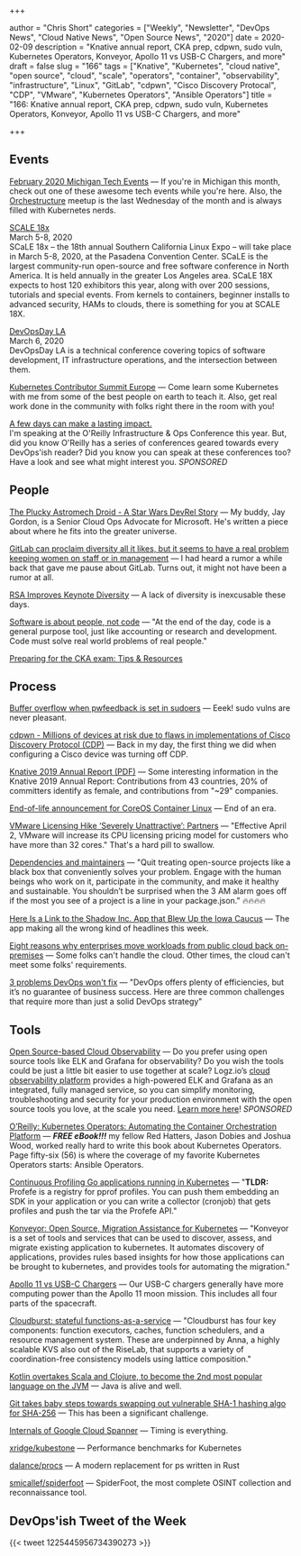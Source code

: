 +++

author = "Chris Short"
categories = ["Weekly", "Newsletter", "DevOps News", "Cloud Native News", "Open Source News", "2020"]
date = 2020-02-09
description = "Knative annual report, CKA prep, cdpwn, sudo vuln, Kubernetes Operators, Konveyor, Apollo 11 vs USB-C Chargers, and more"
draft = false
slug = "166"
tags = ["Knative", "Kubernetes", "cloud native", "open source", "cloud", "scale", "operators", "container", "observability", "infrastructure", "Linux", "GitLab", "cdpwn", "Cisco Discovery Protocal", "CDP", "VMware", "Kubernetes Operators", "Ansible Operators"]
title = "166: Knative annual report, CKA prep, cdpwn, sudo vuln, Kubernetes Operators, Konveyor, Apollo 11 vs USB-C Chargers, and more"

+++

## Events

[February 2020 Michigan Tech Events](https://cronicle.press/2020/01/27/february-2020-michigan-tech-events/) — If you're in Michigan this month, check out one of these awesome tech events while you're here. Also, the [Orchestructure](https://orchestructure.io/) meetup is the last Wednesday of the month and is always filled with Kubernetes nerds.

[SCALE 18x](https://www.socallinuxexpo.org)  
March 5-8, 2020  
SCaLE 18x – the 18th annual Southern California Linux Expo – will take place in March 5-8, 2020, at the Pasadena Convention Center. SCaLE is the largest community-run open-source and free software conference in North America. It is held annually in the greater Los Angeles area. SCaLE 18X expects to host 120 exhibitors this year, along with over 200 sessions, tutorials and special events. From kernels to containers, beginner installs to advanced security, HAMs to clouds, there is something for you at SCALE 18X.

[DevOpsDay LA](https://devopsdays.org/events/2020-los-angeles/)  
March 6, 2020  
DevOpsDay LA is a technical conference covering topics of software development, IT infrastructure operations, and the intersection between them.

[Kubernetes Contributor Summit Europe](https://events.linuxfoundation.org/kubernetes-contributor-summit-europe/) — Come learn some Kubernetes with me from some of the best people on earth to teach it. Also, get real work done in the community with folks right there in the room with you!

[A few days can make a lasting impact.](https://www.oreilly.com/pub/cpc/295841)  
I'm speaking at the O'Reilly Infrastructure & Ops Conference this year. But, did you know O'Reilly has a series of conferences geared towards every DevOps'ish reader? Did you know you can speak at these conferences too? Have a look and see what might interest you. *SPONSORED*

## People

[The Plucky Astromech Droid - A Star Wars DevRel Story](https://dev.to/jaydestro/the-plucky-astromech-droid-a-star-wars-devrel-story-3nhd) — My buddy, Jay Gordon, is a Senior Cloud Ops Advocate for Microsoft. He's written a piece about where he fits into the greater universe.

[GitLab can proclaim diversity all it likes, but it seems to have a real problem keeping women on staff or in management](https://www.theregister.co.uk/2020/02/03/gitlab_proclaims_diversity/) — I had heard a rumor a while back that gave me pause about GitLab. Turns out, it might not have been a rumor at all.

[RSA Improves Keynote Diversity](https://auth0.com/blog/rsa-improves-keynote-diversity/) — A lack of diversity is inexcusable these days.

[Software is about people, not code](https://letterstoanewdeveloper.com/2020/01/27/software-is-about-people-not-code/) — "At the end of the day, code is a general purpose tool, just like accounting or research and development. Code must solve real world problems of real people."

[Preparing for the CKA exam: Tips & Resources](https://myedes.io/cka-exam-tips/)

## Process

[Buffer overflow when pwfeedback is set in sudoers](https://www.sudo.ws/alerts/pwfeedback.html) — Eeek! sudo vulns are never pleasant.

[cdpwn - Millions of devices at risk due to flaws in implementations of Cisco Discovery Protocol (CDP)](https://securityaffairs.co/wordpress/97407/hacking/cdpwn-cdp-flaws.html) — Back in my day, the first thing we did when configuring a Cisco device was turning off CDP.

[Knative 2019 Annual Report (PDF)](https://shortcdn.com/devopsish/Knative-2019-Annual-Report.pdf) — Some interesting information in the Knative 2019 Annual Report: Contributions from 43 countries, 20% of committers identify as female, and contributions from "~29" companies.

[End-of-life announcement for CoreOS Container Linux](https://coreos.com/os/eol/) — End of an era.

[VMware Licensing Hike ‘Severely Unattractive’: Partners](https://www.crn.com/news/data-center/vmware-ups-licensing-cost-that-partners-say-is-severely-unattractive-) — "Effective April 2, VMware will increase its CPU licensing pricing model for customers who have more than 32 cores." That's a hard pill to swallow.

[Dependencies and maintainers](https://drewdevault.com/2020/02/06/Dependencies-and-maintainers.html) — "Quit treating open-source projects like a black box that conveniently solves your problem. Engage with the human beings who work on it, participate in the community, and make it healthy and sustainable. You shouldn’t be surprised when the 3 AM alarm goes off if the most you see of a project is a line in your package.json." 🔥🔥🔥🔥

[Here Is a Link to the Shadow Inc. App that Blew Up the Iowa Caucus](https://www.vice.com/en_us/article/z3b3g9/here-is-a-link-to-the-shadow-inc-app-that-blew-up-the-iowa-caucus) — The app making all the wrong kind of headlines this week.

[Eight reasons why enterprises move workloads from public cloud back on-premises](https://avoa.com/2020/02/05/eight-reasons-why-enterprises-move-workloads-from-public-cloud-back-on-premises/) — Some folks can't handle the cloud. Other times, the cloud can't meet some folks' requirements.

[3 problems DevOps won't fix](https://enterprisersproject.com/article/2020/2/devops-wont-fix-3-problems) — "DevOps offers plenty of efficiencies, but it’s no guarantee of business success. Here are three common challenges that require more than just a solid DevOps strategy"

## Tools

[Open Source-based Cloud Observability](https://logz.io/freeshirt/?utm_source=podcast&utm_medium=devopish&utm_campaign=freeshirt) — Do you prefer using open source tools like ELK and Grafana for observability? Do you wish the tools could be just a little bit easier to use together at scale? Logz.io’s [cloud observability platform](https://logz.io/freeshirt/?utm_source=podcast&utm_medium=devopish&utm_campaign=freeshirt) provides a high-powered ELK and Grafana as an integrated, fully managed service, so you can simplify monitoring, troubleshooting and security for your production environment with the open source tools you love, at the scale you need. [Learn more here](https://logz.io/freeshirt/?utm_source=podcast&utm_medium=devopish&utm_campaign=freeshirt)! *SPONSORED*

[O’Reilly: Kubernetes Operators: Automating the Container Orchestration Platform](https://cshort.co/2w1FGIk) — ***FREE eBook!!!*** my fellow Red Hatters, Jason Dobies and Joshua Wood, worked really hard to write this book about Kubernetes Operators. Page fifty-six (56) is where the coverage of my favorite Kubernetes Operators starts: Ansible Operators.

[Continuous Profiling Go applications running in Kubernetes](https://gianarb.it/blog/continuous-profiling-go-apps-in-kubernetes) — "**TLDR:** Profefe is a registry for pprof profiles. You can push them embedding an SDK in your application or you can write a collector (cronjob) that gets profiles and push the tar via the Profefe API."

[Konveyor: Open Source, Migration Assistance for Kubernetes](https://konveyor.github.io/) — "Konveyor is a set of tools and services that can be used to discover, assess, and migrate existing application to kubernetes. It automates discovery of applications, provides rules based insights for how those applications can be brought to kubernetes, and provides tools for automating the migration."

[Apollo 11 vs USB-C Chargers](https://forrestheller.com/Apollo-11-Computer-vs-USB-C-chargers.html) — Our USB-C chargers generally have more computing power than the Apollo 11 moon mission. This includes all four parts of the spacecraft.

[Cloudburst: stateful functions-as-a-service](https://blog.acolyer.org/2020/02/07/cloudburst/) — "Cloudburst has four key components: function executors, caches, function schedulers, and a resource management system. These are underpinned by Anna, a highly scalable KVS also out of the RiseLab, that supports a variety of coordination-free consistency models using lattice composition."

[Kotlin overtakes Scala and Clojure, to become the 2nd most popular language on the JVM](https://snyk.io/blog/kotlin-overtakes-scala-and-clojure-to-become-the-2nd-most-popular-language-on-the-jvm/) — Java is alive and well.

[Git takes baby steps towards swapping out vulnerable SHA-1 hashing algo for SHA-256](https://www.theregister.co.uk/2020/02/05/git_sha_256_work/) — This has been a significant challenge.

[Internals of Google Cloud Spanner](https://thedataguy.in/internals-of-google-cloud-spanner/) — Timing is everything.

[xridge/kubestone](https://github.com/xridge/kubestone) — Performance benchmarks for Kubernetes

[dalance/procs](https://github.com/dalance/procs) — A modern replacement for ps written in Rust

[smicallef/spiderfoot](https://github.com/smicallef/spiderfoot) — SpiderFoot, the most complete OSINT collection and reconnaissance tool.

## DevOps'ish Tweet of the Week

{{< tweet 1225445956734390273 >}}
